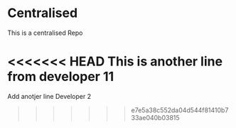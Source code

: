# Centralised
This is a centralised Repo

<<<<<<< HEAD
This is another line from developer 11
=======
Add anotjer line Developer 2
>>>>>>> e7e5a38c552da04d544f81410b733ae040b03815
